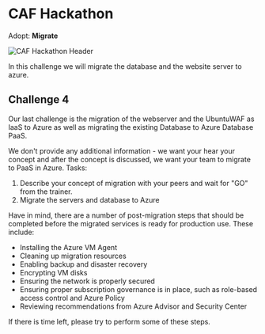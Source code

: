 # CAF Hackathon

Adopt: **Migrate**

![CAF Hackathon Header](/media/caf-hackathon-header.png)

In this challenge we will migrate the database and the website server to azure.

## Challenge 4

Our last challenge is the migration of the webserver and the UbuntuWAF as IaaS to Azure as well as migrating the existing Database to Azure Database PaaS.

We don't provide any additional information - we want your hear your concept and after the concept is discussed, we want your team to migrate to PaaS in Azure. Tasks:

1. Describe your concept of migration with your peers and wait for "GO" from the trainer.
2. Migrate the servers and database to Azure

Have in mind, there are a number of post-migration steps that should be completed before the migrated services is ready for production use. These include:

- Installing the Azure VM Agent
- Cleaning up migration resources
- Enabling backup and disaster recovery
- Encrypting VM disks
- Ensuring the network is properly secured
- Ensuring proper subscription governance is in place, such as role-based access control and Azure Policy
- Reviewing recommendations from Azure Advisor and Security Center

If there is time left, please try to perform some of these steps.
